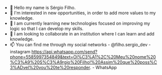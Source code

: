 - 👋 Hello my name is Sérgio Filho.
- 👀 I'm interested in new opportunities, in order to add more values to my knowledge.
- 🌱 I am currently learning new technologies focused on improving my logic so that I can develop my skills.
- 💞️ I am looking to collaborate in an institution where I can learn and add knowledge.
- 📫 You can find me through my social networks - @filho.sergio_dev - instagram
                  https://api.whatsapp.com/send?phone=5585997354849&text=Ol%C3%A1%2C%20Meu%20nome%20%C3%A9%20S%C3%A9rgio%20Filho!%20Assim%20que%20poss%C3%ADvel%20vou%20te%20responder. - WhatsApp
